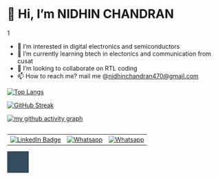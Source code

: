  # 👋 Hi, I’m NIDHIN CHANDRAN 

1

- 👀 I’m interested in digital electronics and semiconductors
- 🌱 I’m currently learning btech in electonics and communication from cusat
- 💞️ I’m looking to collaborate on RTL coding
- 📫 How to reach me? mail me @nidhinchandran470@gmail.com


[![Top Langs](https://github-readme-stats.vercel.app/api/top-langs/?username=Nidhinchandran47&layout=compact&card_width=500&langs_count=8&theme=ayu-light)](https://github.com/Nidhinchandran47/github-readme-stats)
 
[![GitHub Streak](https://streak-stats.demolab.com/?user=Nidhinchandran47&theme=ayu-light)](https://git.io/streak-stats)

[![my github activity graph](https://github-readme-activity-graph.cyclic.app/graph?username=Nidhinchandran47&custom_title=My%20github%20activity%20graph&bg_color=fffff0&color=708090&line=24292e&point=24292e&area=true&hide_border=true )](https://github.com/Nidhinchandran47)





 <div>
    <table align="left">
        <tr>
<td>
 <div id="badges" >
 <a href="https://www.linkedin.com/in/nidhinchandran47/" data-inline="true">
    <img  align="center" src="https://img.shields.io/badge/Nidhin Chandran-blue?style=for-the-badge&logo=linkedin&logoColor=white&align=center" alt="LinkedIn Badge"/>
  </a>
  </div>
</td>
         
<td>
   <div id="badges">
  <a href="https://wa.me/%2B918301960200" data-inline="true">
    <img src="https://img.shields.io/badge/WhatsApp-25D366?style=for-the-badge&logo=whatsapp&logoColor=white" alt="Whatsapp"/>
  </a>
 </div>          
 </td>
         
<td>

 
 <div id="badges">
  <a href="https://t.me/Nidhin_47" data-inline="true">
    <img src="https://img.shields.io/badge/Telegram-2CA5E0?style=for-the-badge&logo=telegram&logoColor=white" alt="Whatsapp"/>
  </a>
 </div>
</td>
 </tr>
    </table>
</div>


   <img src="https://github.com/nayanprasad/nayanprasad/blob/main/graph-giphy.gif" width="50px"/>

<!---
Nidhinchandran47/Nidhinchandran47 is a ✨ special ✨ repository because its `README.md` (this file) appears on your GitHub profile.
You can click the Preview link to take a look at your changes.
--->
